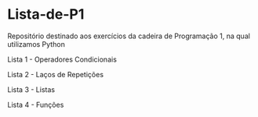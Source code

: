 # Lista-de-P1
Repositório destinado aos exercícios da cadeira de Programação 1, na qual utilizamos Python

Lista 1 - Operadores Condicionais

Lista 2 - Laços de Repetições

Lista 3 - Listas

Lista 4 - Funções
